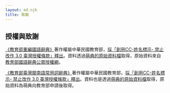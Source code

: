 ```yaml
---
layout: md.njk
title: 致謝
---
```


## 授權與致謝
[《教育部重編國語辭典》](https://dict.revised.moe.edu.tw/)著作權屬中華民國教育部，[採「創用CC-姓名標示- 禁止改作 3.0 臺灣授權條款」釋出](https://language.moe.gov.tw/001/Upload/Files/site_content/M0001/respub/index.html)。資料透過[萌典的原始資料檔](https://github.com/g0v/moedict-data)取得，原始資料來自[教育部國語辭典公眾授權網](https://language.moe.gov.tw/001/Upload/Files/site_content/M0001/respub/index.html)。

[《教育部臺灣閩南語常用詞辭典》](https://twblg.dict.edu.tw/)著作權屬中華民國教育部，[採「創用CC-姓名標示- 禁止改作 3.0 臺灣授權條款」釋出](https://twblg.dict.edu.tw/holodict_new/compile1_6_1.jsp)。資料也是透過[萌典的原始資料檔](https://github.com/g0v/moedict-data-twblg)取得，原始資料為萌典向教育部申請後取得。
